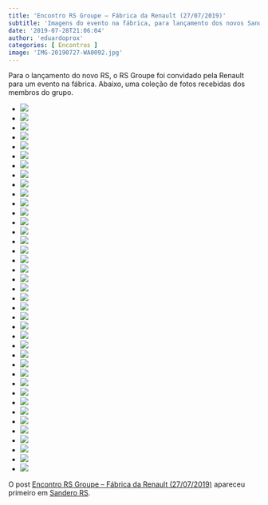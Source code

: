 ```yaml
---
title: 'Encontro RS Groupe – Fábrica da Renault (27/07/2019)'
subtitle: 'Imagens do evento na fábrica, para lançamento dos novos Sanderos e do novo RS.'
date: '2019-07-28T21:06:04'
author: 'eduardoprox'
categories: [ Encontros ]
image: 'IMG-20190727-WA0092.jpg'
---
```


Para o lançamento do novo RS, o RS Groupe foi convidado pela Renault para um evento na fábrica. Abaixo, uma coleção de fotos recebidas dos membros do grupo.


* ![](https://sanderors.com/wp-content/uploads/2019/07/IMG-20190727-WA0019-1024x768.jpg)
* ![](https://sanderors.com/wp-content/uploads/2019/07/IMG-20190727-WA0027-1024x768.jpg)
* ![](https://sanderors.com/wp-content/uploads/2019/07/IMG-20190727-WA0028-1024x768.jpg)
* ![](https://sanderors.com/wp-content/uploads/2019/07/IMG-20190727-WA0029-1024x768.jpg)
* ![](https://sanderors.com/wp-content/uploads/2019/07/IMG-20190727-WA0054-1024x768.jpg)
* ![](https://sanderors.com/wp-content/uploads/2019/07/IMG-20190727-WA0055-1024x768.jpg)
* ![](https://sanderors.com/wp-content/uploads/2019/07/IMG-20190727-WA0057-1024x768.jpg)
* ![](https://sanderors.com/wp-content/uploads/2019/07/IMG-20190727-WA0060-1024x768.jpg)
* ![](https://sanderors.com/wp-content/uploads/2019/07/IMG-20190727-WA0061-1024x768.jpg)
* ![](https://sanderors.com/wp-content/uploads/2019/07/IMG-20190727-WA0062-1024x768.jpg)
* ![](https://sanderors.com/wp-content/uploads/2019/07/IMG-20190727-WA0066-1024x666.jpg)
* ![](https://sanderors.com/wp-content/uploads/2019/07/IMG-20190727-WA0070-768x1024.jpg)
* ![](https://sanderors.com/wp-content/uploads/2019/07/IMG-20190727-WA0089-1024x768.jpg)
* ![](https://sanderors.com/wp-content/uploads/2019/07/IMG-20190727-WA0090-1024x768.jpg)
* ![](https://sanderors.com/wp-content/uploads/2019/07/IMG-20190727-WA0092-1024x666.jpg)
* ![](https://sanderors.com/wp-content/uploads/2019/07/IMG-20190727-WA0093-1024x768.jpg)
* ![](https://sanderors.com/wp-content/uploads/2019/07/IMG-20190727-WA0094-768x1024.jpg)
* ![](https://sanderors.com/wp-content/uploads/2019/07/IMG-20190727-WA0096-1024x768.jpg)
* ![](https://sanderors.com/wp-content/uploads/2019/07/IMG-20190727-WA0097-1024x768.jpg)
* ![](https://sanderors.com/wp-content/uploads/2019/07/IMG-20190727-WA0099-768x1024.jpg)
* ![](https://sanderors.com/wp-content/uploads/2019/07/IMG-20190727-WA0105-1024x498.jpg)
* ![](https://sanderors.com/wp-content/uploads/2019/07/IMG-20190727-WA0106-1024x498.jpg)
* ![](https://sanderors.com/wp-content/uploads/2019/07/IMG-20190727-WA0108-1024x498.jpg)
* ![](https://sanderors.com/wp-content/uploads/2019/07/IMG-20190727-WA0109-1024x498.jpg)
* ![](https://sanderors.com/wp-content/uploads/2019/07/IMG-20190727-WA0110-1024x498.jpg)
* ![](https://sanderors.com/wp-content/uploads/2019/07/IMG-20190728-WA0050-1024x768.jpg)
* ![](https://sanderors.com/wp-content/uploads/2019/07/IMG-20190728-WA0051-1024x768.jpg)
* ![](https://sanderors.com/wp-content/uploads/2019/07/IMG-20190728-WA0052-1024x768.jpg)
* ![](https://sanderors.com/wp-content/uploads/2019/07/IMG-20190728-WA0053-1-1024x768.jpg)
* ![](https://sanderors.com/wp-content/uploads/2019/07/IMG-20190728-WA0053-1024x768.jpg)
* ![](https://sanderors.com/wp-content/uploads/2019/07/IMG-20190728-WA0054-1024x768.jpg)
* ![](https://sanderors.com/wp-content/uploads/2019/07/IMG-20190728-WA0055-1024x768.jpg)
* ![](https://sanderors.com/wp-content/uploads/2019/07/IMG-20190728-WA0056-1024x768.jpg)
* ![](https://sanderors.com/wp-content/uploads/2019/07/IMG-20190728-WA0057-1024x768.jpg)
* ![](https://sanderors.com/wp-content/uploads/2019/07/20190727_081702-1024x576.jpg)
* ![](https://sanderors.com/wp-content/uploads/2019/07/20190727_084226-1024x576.jpg)
* ![](https://sanderors.com/wp-content/uploads/2019/07/20190727_084230-1024x576.jpg)
* ![](https://sanderors.com/wp-content/uploads/2019/07/20190727_084324-1024x576.jpg)
* ![](https://sanderors.com/wp-content/uploads/2019/07/20190727_075257-1024x576.jpg)



O post [Encontro RS Groupe – Fábrica da Renault (27/07/2019)](https://sanderors.com/encontro-rs-groupe-fabrica-da-renault-27-07-2019/) apareceu primeiro em [Sandero RS](https://sanderors.com).


